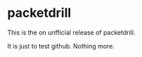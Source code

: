 # packetdrill
This is the on unfficial release of packetdrill.

It is just to test github. Nothing more.
